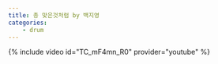 ```yaml
---
title: 총 맞은것처럼 by 백지영
categories:
    - drum
---
```


{% include video id="TC_mF4mn_R0" provider="youtube" %}
